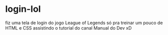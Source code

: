 # login-lol
fiz uma tela de login do jogo League of Legends só pra treinar um pouco de HTML e CSS
assistindo o tutorial do canal Manual do Dev xD
